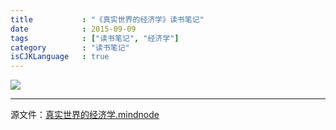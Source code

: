 ```yaml
---
title           : "《真实世界的经济学》读书笔记"
date            : 2015-09-09
tags            : ["读书笔记", "经济学"]
category        : "读书笔记"
isCJKLanguage   : true
---
```


<img src="/images/2015-09-09/真实世界的经济学.png"/>

---
源文件：[真实世界的经济学.mindnode](https://github.com/boxcounter/boxcounter.github.io/raw/master/attachments/2015-09-09/%E7%9C%9F%E5%AE%9E%E4%B8%96%E7%95%8C%E7%9A%84%E7%BB%8F%E6%B5%8E%E5%AD%A6.mindnode.zip)
